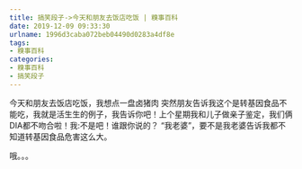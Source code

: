 ```yaml
---
title: 搞笑段子->今天和朋友去饭店吃饭 | 糗事百科
date: 2019-12-09 09:33:30
urlname: 1996d3caba072beb04490d0283a4df8e
tags: 
- 糗事百科
categories:
- 糗事百科
- 搞笑段子
---
```

今天和朋友去饭店吃饭，我想点一盘卤猪肉 突然朋友告诉我这个是转基因食品不能吃，我就是活生生的例子，我告诉你吧！上个星期我和儿子做亲子鉴定，我们俩DIA都不吻合啦！我:不是吧！谁跟你说的？ “我老婆”，要不是我老婆告诉我都不知道转基因食品危害这么大。

哦。。。


